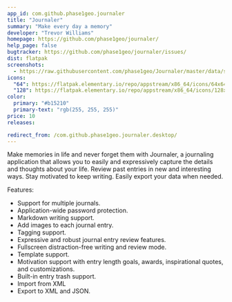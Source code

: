 ```yaml
---
app_id: com.github.phase1geo.journaler
title: "Journaler"
summary: "Make every day a memory"
developer: "Trevor Williams"
homepage: https://github.com/phase1geo/journaler/
help_page: false
bugtracker: https://github.com/phase1geo/journaler/issues/
dist: flatpak
screenshots:
  - https://raw.githubusercontent.com/phase1geo/Journaler/master/data/screenshots/screenshot-entry-solarized.png
icons:
  "64": https://flatpak.elementary.io/repo/appstream/x86_64/icons/64x64/com.github.phase1geo.journaler.png
  "128": https://flatpak.elementary.io/repo/appstream/x86_64/icons/128x128/com.github.phase1geo.journaler.png
color:
  primary: "#b15210"
  primary-text: "rgb(255, 255, 255)"
price: 10
releases:

redirect_from: /com.github.phase1geo.journaler.desktop/
---
```


<p>Make memories in life and never forget them with Journaler, a journaling application that allows you to easily and expressively capture the details and thoughts about your life.  Review past entries in new and interesting ways. Stay motivated to keep writing.  Easily export your data when needed.</p>
<p>Features:</p>
<ul>
<li>Support for multiple journals.</li>
<li>Application-wide password protection.</li>
<li>Markdown writing support.</li>
<li>Add images to each journal entry.</li>
<li>Tagging support.</li>
<li>Expressive and robust journal entry review features.</li>
<li>Fullscreen distraction-free writing and review mode.</li>
<li>Template support.</li>
<li>Motivation support with entry length goals, awards, inspirational quotes, and customizations.</li>
<li>Built-in entry trash support.</li>
<li>Import from XML</li>
<li>Export to XML and JSON.</li>
</ul>